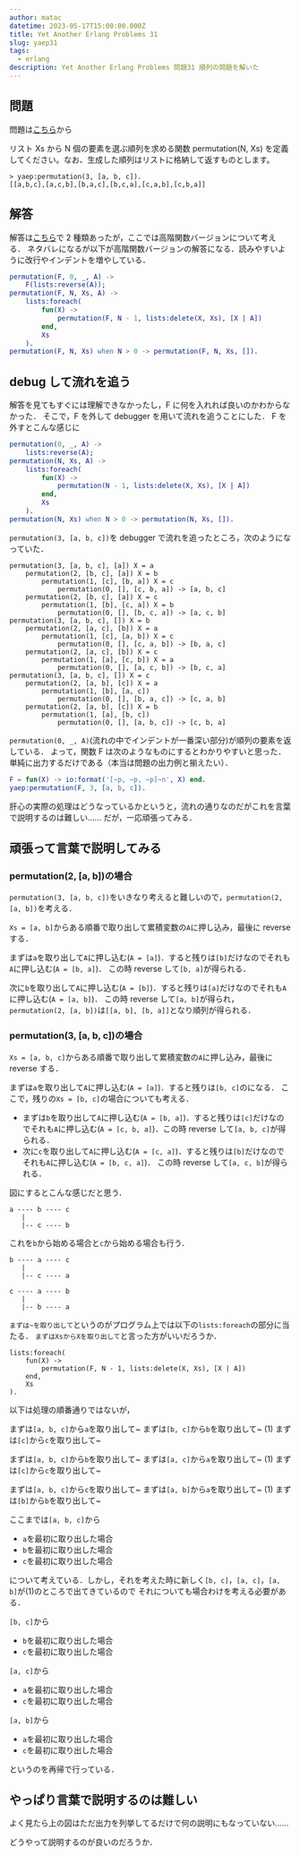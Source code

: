 ```yaml
---
author: matac
datetime: 2023-05-17T15:00:00.000Z
title: Yet Another Erlang Problems 31
slug: yaep31
tags:
  - erlang
description: Yet Another Erlang Problems 問題31 順列の問題を解いた
---
```


## 問題

問題は[こちら](http://www.nct9.ne.jp/m_hiroi/func/yaep02.html#p31)から

リスト Xs から N 個の要素を選ぶ順列を求める関数 permutation(N, Xs) を定義してください。なお、生成した順列はリストに格納して返すものとします。

```
> yaep:permutation(3, [a, b, c]).
[[a,b,c],[a,c,b],[b,a,c],[b,c,a],[c,a,b],[c,b,a]]
```

## 解答

解答は[こちら](http://www.nct9.ne.jp/m_hiroi/func/yaep02.html#ans31)で 2 種類あったが，ここでは高階関数バージョンについて考える．
ネタバレになるが以下が高階関数バージョンの解答になる．読みやすいように改行やインデントを増やしている．

```erlang
permutation(F, 0, _, A) ->
    F(lists:reverse(A));
permutation(F, N, Xs, A) ->
    lists:foreach(
        fun(X) ->
            permutation(F, N - 1, lists:delete(X, Xs), [X | A])
        end,
        Xs
    ).
permutation(F, N, Xs) when N > 0 -> permutation(F, N, Xs, []).
```

## debug して流れを追う

解答を見てもすぐには理解できなかったし，F に何を入れれば良いのかわからなかった．
そこで，F を外して debugger を用いて流れを追うことにした．
F を外すとこんな感じに

```erlang
permutation(0, _, A) ->
    lists:reverse(A);
permutation(N, Xs, A) ->
    lists:foreach(
        fun(X) ->
            permutation(N - 1, lists:delete(X, Xs), [X | A])
        end,
        Xs
    ).
permutation(N, Xs) when N > 0 -> permutation(N, Xs, []).
```

`permutation(3, [a, b, c])`を debugger で流れを追ったところ，次のようになっていた．

```
permutation(3, [a, b, c], [a]) X = a
    permutation(2, [b, c], [a]) X = b
        permutation(1, [c], [b, a]) X = c
            permutation(0, [], [c, b, a]) -> [a, b, c]
    permutation(2, [b, c], [a]) X = c
        permutation(1, [b], [c, a]) X = b
            permutation(0, [], [b, c, a]) -> [a, c, b]
permutation(3, [a, b, c], []) X = b
    permutation(2, [a, c], [b]) X = a
        permutation(1, [c], [a, b]) X = c
            permutation(0, [], [c, a, b]) -> [b, a, c]
    permutation(2, [a, c], [b]) X = c
        permutation(1, [a], [c, b]) X = a
            permutation(0, [], [a, c, b]) -> [b, c, a]
permutation(3, [a, b, c], []) X = c
    permutation(2, [a, b], [c]) X = a
        permutation(1, [b], [a, c])
            permutation(0, [], [b, a, c]) -> [c, a, b]
    permutation(2, [a, b], [c]) X = b
        permutation(1, [a], [b, c])
            permutation(0, [], [a, b, c]) -> [c, b, a]
```

`permutation(0, _, A)`(流れの中でインデントが一番深い部分)が順列の要素を返している．
よって，関数 F は次のようなものにするとわかりやすいと思った．単純に出力するだけである（本当は問題の出力例と揃えたい）．

```erlang
F = fun(X) -> io:format('[~p, ~p, ~p]~n', X) end.
yaep:permutation(F, 3, [a, b, c]).
```

肝心の実際の処理はどうなっているかというと，流れの通りなのだがこれを言葉で説明するのは難しい......
だが，一応頑張ってみる．

## 頑張って言葉で説明してみる

### permutation(2, [a, b])の場合

`permutation(3, [a, b, c])`をいきなり考えると難しいので，`permutation(2, [a, b])`を考える．

`Xs = [a, b]`からある順番で取り出して累積変数の`A`に押し込み，最後に reverse する．

まずは`a`を取り出して`A`に押し込む(`A = [a]`)．すると残りは`[b]`だけなのでそれも`A`に押し込む(`A = [b, a]`)．
この時 reverse して`[b, a]`が得られる．

次に`b`を取り出して`A`に押し込む(`A = [b]`)．すると残りは`[a]`だけなのでそれも`A`に押し込む(`A = [a, b]`)．
この時 reverse して`[a, b]`が得られ，`permutation(2, [a, b])`は`[[a, b], [b, a]]`となり順列が得られる．

### permutation(3, [a, b, c])の場合

`Xs = [a, b, c]`からある順番で取り出して累積変数の`A`に押し込み，最後に reverse する．

まずは`a`を取り出して`A`に押し込む(`A = [a]`)．すると残りは`[b, c]`のになる．
ここで，残りの`Xs = [b, c]`の場合についても考える．

- まずは`b`を取り出して`A`に押し込む(`A = [b, a]`)．すると残りは`[c]`だけなのでそれも`A`に押し込む(`A = [c, b, a]`)．この時 reverse して`[a, b, c]`が得られる．
- 次に`c`を取り出して`A`に押し込む(`A = [c, a]`)．すると残りは`[b]`だけなのでそれも`A`に押し込む(`A = [b, c, a]`)． この時 reverse して`[a, c, b]`が得られる．

図にするとこんな感じだと思う．

```
a ---- b ---- c
   |
   |-- c ---- b
```

これを`b`から始める場合と`c`から始める場合も行う．

```
b ---- a ---- c
   |
   |-- c ---- a

c ---- a ---- b
   |
   |-- b ---- a
```

`まずは~を取り出して`というのがプログラム上では以下の`lists:foreach`の部分に当たる．
`まずはXsからXを取り出して`と言った方がいいだろうか．

```
lists:foreach(
    fun(X) ->
        permutation(F, N - 1, lists:delete(X, Xs), [X | A])
    end,
    Xs
).
```

以下は処理の順番通りではないが，

まずは`[a, b, c]`から`a`を取り出して~
まずは`[b, c]`から`b`を取り出して~ (1)
まずは`[c]`から`c`を取り出して~

まずは`[a, b, c]`から`b`を取り出して~
まずは`[a, c]`から`a`を取り出して~ (1)
まずは`[c]`から`c`を取り出して~

まずは`[a, b, c]`から`c`を取り出して~
まずは`[a, b]`から`a`を取り出して~ (1)
まずは`[b]`から`b`を取り出して~

ここまでは`[a, b, c]`から

- `a`を最初に取り出した場合
- `b`を最初に取り出した場合
- `c`を最初に取り出した場合

について考えている．しかし，それを考えた時に新しく`[b, c]`，`[a, c]`，`[a, b]`が(1)のところで出てきているので
それについても場合わけを考える必要がある．

`[b, c]`から

- `b`を最初に取り出した場合
- `c`を最初に取り出した場合

`[a, c]`から

- `a`を最初に取り出した場合
- `c`を最初に取り出した場合

`[a, b]`から

- `a`を最初に取り出した場合
- `c`を最初に取り出した場合

というのを再帰で行っている．

## やっぱり言葉で説明するのは難しい

よく見たら上の図はただ出力を列挙してるだけで何の説明にもなっていない......

どうやって説明するのが良いのだろうか．
